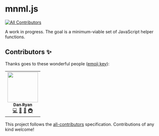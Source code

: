 # mnml.js
<!-- ALL-CONTRIBUTORS-BADGE:START - Do not remove or modify this section -->
[![All Contributors](https://img.shields.io/badge/all_contributors-1-orange.svg?style=flat-square)](#contributors-)
<!-- ALL-CONTRIBUTORS-BADGE:END -->

A work in progress. The goal is a minimum-viable set of JavaScript helper functions.

## Contributors ✨

Thanks goes to these wonderful people ([emoji key](https://allcontributors.org/docs/en/emoji-key)):

<!-- ALL-CONTRIBUTORS-LIST:START - Do not remove or modify this section -->
<!-- prettier-ignore-start -->
<!-- markdownlint-disable -->
<table>
  <tr>
    <td align="center"><a href="https://dryan.com"><img src="https://avatars.githubusercontent.com/u/15066?v=4?s=100" width="100px;" alt=""/><br /><sub><b>Dan Ryan</b></sub></a><br /><a href="https://github.com/dryan/mnml.css/commits?author=dryan" title="Code">💻</a> <a href="https://github.com/dryan/mnml.css/commits?author=dryan" title="Documentation">📖</a> <a href="#ideas-dryan" title="Ideas, Planning, & Feedback">🤔</a> <a href="#infra-dryan" title="Infrastructure (Hosting, Build-Tools, etc)">🚇</a></td>
  </tr>
</table>

<!-- markdownlint-restore -->
<!-- prettier-ignore-end -->

<!-- ALL-CONTRIBUTORS-LIST:END -->

This project follows the [all-contributors](https://github.com/all-contributors/all-contributors) specification. Contributions of any kind welcome!
